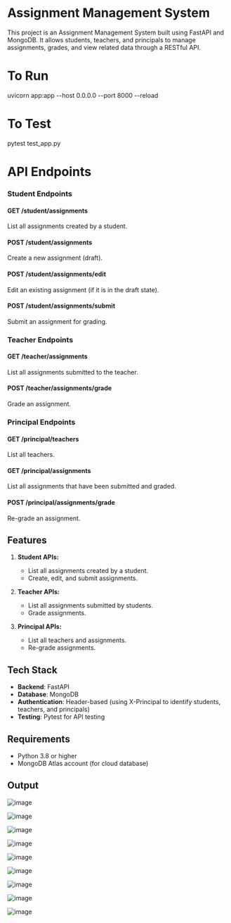 # Assignment Management System

This project is an Assignment Management System built using FastAPI and MongoDB. It allows students, teachers, and principals to manage assignments, grades, and view related data through a RESTful API.

# To Run
uvicorn app:app --host 0.0.0.0 --port 8000 --reload

# To Test
pytest test_app.py

# API Endpoints
### Student Endpoints

#### GET /student/assignments
List all assignments created by a student.

#### POST /student/assignments
Create a new assignment (draft).

#### POST /student/assignments/edit
Edit an existing assignment (if it is in the draft state).

#### POST /student/assignments/submit
Submit an assignment for grading.

### Teacher Endpoints

#### GET /teacher/assignments
List all assignments submitted to the teacher.

#### POST /teacher/assignments/grade
Grade an assignment.

### Principal Endpoints

#### GET /principal/teachers
List all teachers.

#### GET /principal/assignments
List all assignments that have been submitted and graded.

#### POST /principal/assignments/grade
Re-grade an assignment.

## Features

1. **Student APIs:**
    - List all assignments created by a student.
    - Create, edit, and submit assignments.
  
2. **Teacher APIs:**
    - List all assignments submitted by students.
    - Grade assignments.
  
3. **Principal APIs:**
    - List all teachers and assignments.
    - Re-grade assignments.

## Tech Stack

- **Backend**: FastAPI
- **Database**: MongoDB
- **Authentication**: Header-based (using X-Principal to identify students, teachers, and principals)
- **Testing**: Pytest for API testing

## Requirements

- Python 3.8 or higher
- MongoDB Atlas account (for cloud database)

## Output

![image](https://github.com/user-attachments/assets/ad7986af-6dbb-4b5b-ac70-76e642869554)

![image](https://github.com/user-attachments/assets/a955747c-2917-4267-9063-c2b9073a0c9b)

![image](https://github.com/user-attachments/assets/3b012739-58d8-4360-aa04-b7b2afec762b)

![image](https://github.com/user-attachments/assets/11475fb7-e680-4dbd-97d7-29100e0b1c07)

![image](https://github.com/user-attachments/assets/dcdc7973-0712-4fa7-afe7-7835315c92bd)

![image](https://github.com/user-attachments/assets/69c2d7b4-e22b-4f14-a363-534c767a4316)

![image](https://github.com/user-attachments/assets/ae37dd73-fbdd-40f9-9cd2-7f295de87bd3)

![image](https://github.com/user-attachments/assets/c62159ce-add6-4e3a-927f-14f45b56ef0f)

![image](https://github.com/user-attachments/assets/4fe76327-784a-4ade-8213-173e23b967d9)
